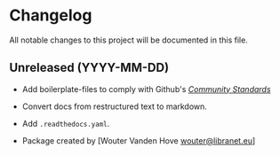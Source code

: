 # Changelog

All notable changes to this project will be documented in this file.


## Unreleased (YYYY-MM-DD)

- Add boilerplate-files to comply with Github's [_Community Standards_](https://github.com/libranet/autoadd-bindir/community)

- Convert docs from restructured text to markdown.

- Add ``.readthedocs.yaml``.

- Package created by [Wouter Vanden Hove <wouter@libranet.eu>]

